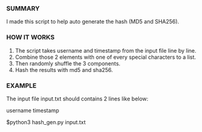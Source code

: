 ### SUMMARY
I made this script to help auto generate the hash (MD5 and SHA256).

### HOW IT WORKS
1. The script takes username and timestamp from the input file line by line.
2. Combine those 2 elements with one of every special characters to a list.
3. Then randomly shuffle the 3 components.
4. Hash the results with md5 and sha256.

### EXAMPLE
The input file input.txt should contains 2 lines like below: 

username
timestamp

$python3 hash_gen.py input.txt
